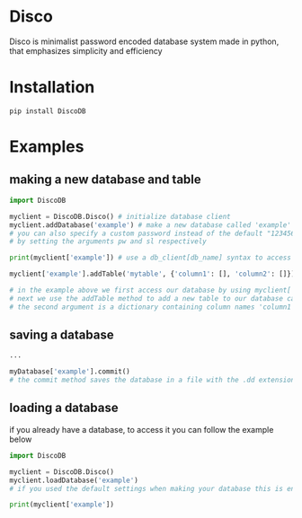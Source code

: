 # Disco
Disco is minimalist password encoded database system made in python, that emphasizes simplicity and efficiency

# Installation
```cli
pip install DiscoDB
```
# Examples

## making a new database and table

```python
import DiscoDB

myclient = DiscoDB.Disco() # initialize database client
myclient.addDatabase('example') # make a new database called 'example'
# you can also specify a custom password instead of the default "12345678" and a custom salt instead of 'salt_'
# by setting the arguments pw and sl respectively

print(myclient['example']) # use a db_client[db_name] syntax to access database

myclient['example'].addTable('mytable', {'column1': [], 'column2': []})

# in the example above we first access our database by using myclient['example']
# next we use the addTable method to add a new table to our database called 'mytable'
# the second argument is a dictionary containing column names 'column1' and 'column2' and their initial values (empty in both case)
```

## saving a database

```python
...

myDatabase['example'].commit() 
# the commit method saves the database in a file with the .dd extension encoded with an elliptic curve
```

## loading a database

if you already have a database, to access it you can follow the example below

```python
import DiscoDB

myclient = DiscoDB.Disco()
myclient.loadDatabase('example') 
# if you used the default settings when making your database this is enough else you can specify the pw and sl argument again

print(myclient['example'])
```
